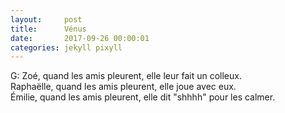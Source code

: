 ```yaml
---
layout:     post
title:      Vénus
date:       2017-09-26 00:00:01
categories: jekyll pixyll
---
```

G:  Zoé, quand les amis pleurent, elle leur fait un colleux.  
  Raphaëlle, quand les amis pleurent, elle joue avec eux.  
  Émilie, quand les amis pleurent, elle dit "shhhh" pour les calmer.
  
